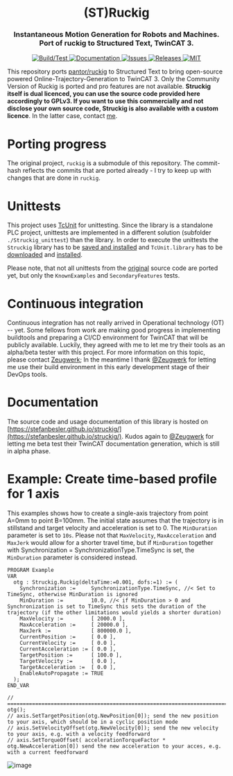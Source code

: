 <div align="center">
  <h1 align="center">(ST)Ruckig</h1>
  <h3 align="center">
    Instantaneous Motion Generation for Robots and Machines.<br>
    Port of ruckig to Structured Text, TwinCAT 3.
  </h3>
</div>

<p align="center">
  <a href="https://github.com/stefanbesler/struckig/actions">
    <img src="https://github.com/stefanbesler/struckig/actions/workflows/build.yml/badge.svg" alt="Build/Test">
  </a>
  <a href="https://stefanbesler.github.io/struckig/struckig/Constants.html">
    <img src="https://github.com/stefanbesler/struckig/actions/workflows/documentation.yml/badge.svg" alt="Documentation">
  </a>  
  <a href="https://github.com/stefanbesler/struckig/issues">
    <img src="https://img.shields.io/github/issues/stefanbesler/struckig.svg" alt="Issues">
  </a>
  <a href="https://github.com/stefanbesler/struckig/releases">
    <img src="https://img.shields.io/github/v/release/stefanbesler/ruckig.svg?include_prereleases&sort=semver" alt="Releases">
  </a>

  <a href="https://github.com/stefanbesler/struckig/blob/master/LICENSE">
    <img src="https://img.shields.io/badge/license-MIT-green.svg" alt="MIT">
  </a>
</p>

This repository ports [pantor/ruckig](https://github.com/pantor/ruckig) to Structured Text to bring open-source powered Online-Trajectory-Generation to TwinCAT 3.
Only the Community Version of Ruckig is ported and pro features are not available. **Struckig itself is dual licenced, you can use the source code provided here accordingly to GPLv3. If you want to use this commercially and not disclose your own source code, Struckig is also available with a custom licence**. In the latter case, contact [me](mailto:stefan@besler.me).

# Porting progress

The original project, `ruckig` is a submodule of this repository. The commit-hash reflects the commits that are ported already - I try to keep up with changes that are done in `ruckig`.

# Unittests

This project uses [TcUnit](http://www.tcunit.org/) for unittesting. Since the library is a standalone PLC project, unittests are implemented in a different solution (subfolder `./Struckig_unittest`) than the library. In order to execute the unittests the `Struckig` library has to be [saved and installed](https://infosys.beckhoff.com/english.php?content=../content/1033/tc3_plc_intro/4189307403.html&id=) and `TcUnit.library` has to be [downloaded](https://github.com/tcunit/TcUnit/releases) and [installed](https://infosys.beckhoff.com/english.php?content=../content/1033/tc3_plc_intro/4189333259.html&id=).

Please note, that not all unittests from the [original](https://www.github.com/pantor/ruckig) source code are ported yet, but only the `KnownExamples` and `SecondaryFeatures` tests.

# Continuous integration

Continuous integration has not really arrived in Operational technology (OT) -- yet. Some fellows from work are making good progress in implementing buildtools and preparing a CI/CD environment for TwinCAT that will be publicly available. Luckily, they agreed with me to let me try their tools as an
alpha/beta tester with this project. For more information on this topic, please contact [Zeugwerk](mailto:info@zeugwerk.at); In the meantime I
thank [@Zeugwerk](https://github.com/Zeugwerk) for letting me use their build environment in this early development stage of their DevOps tools.

# Documentation

The source code and usage documentation of this library is hosted on [https://stefanbesler.github.io/struckig/](https://stefanbesler.github.io/struckig/). Kudos again to [@Zeugwerk](https://github.com/Zeugwerk) for letting me beta test their TwinCAT documentation generation, which is still in alpha phase.

# Example: Create time-based profile for 1 axis

This examples shows how to create a single-axis trajectory from point A=0mm to point B=100mm.
The initial state assumes that the trajectory is in stillstand and target velocity and acceleration is set to
0. The `MinDuration` parameter is set to `10s`. Please not that `MaxVelocity`, `MaxAcceleration` and `MaxJerk` would
allow for a shorter travel time, but  if `MinDuration` together with Synchronization = SynchronizationType.TimeSync is set,
the `MinDuration` parameter is considered instead.

```
PROGRAM Example
VAR
  otg : Struckig.Ruckig(deltaTime:=0.001, dofs:=1) := (
    Synchronization :=     SynchronizationType.TimeSync, //< Set to TimeSync, otherwise MinDuration is ignored
    MinDuration :=         10.0, //< if MinDuration > 0 and Synchronization is set to TimeSync this sets the duration of the trajectory (if the other limitations would yields a shorter duration)
    MaxVelocity :=         [ 2000.0 ],
    MaxAcceleration :=     [ 20000.0 ],
    MaxJerk :=             [ 800000.0 ],
    CurrentPosition :=     [ 0.0 ],
    CurrentVelocity :=     [ 0.0 ],
    CurrentAcceleration := [ 0.0 ],
    TargetPosition :=      [ 100.0 ],
    TargetVelocity :=      [ 0.0 ],
    TargetAcceleration :=  [ 0.0 ],
    EnableAutoPropagate := TRUE
  );
END_VAR

// =====================================================================================================================
otg();
// axis.SetTargetPosition(otg.NewPosition[0]); send the new position to your axis, which should be in a cyclic position mode
// axis.SetVelocityOffset(otg.NewVelocity[0]); send the new velocity to your axis, e.g. with a velocity feedforward
// axis.SetTorqueOffset( accelerationTorqueFactor * otg.NewAcceleration[0]) send the new acceleration to your acces, e.g. with a current feedforward
```

![image](https://user-images.githubusercontent.com/11271989/129452181-57d28187-cafb-44be-b1ad-f73a5ed80556.png)






